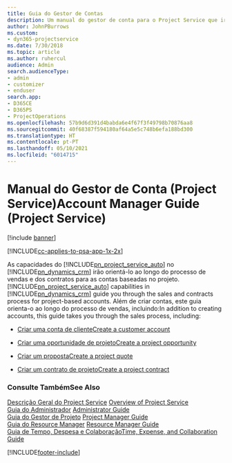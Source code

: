 ```yaml
---
title: Guia do Gestor de Contas
description: Um manual do gestor de conta para o Project Service que irá orientá-lo ao longo do processo de vendas e dos contratos para as contas baseadas no projeto.
author: JohnPBurrows
ms.custom:
- dyn365-projectservice
ms.date: 7/30/2018
ms.topic: article
ms.author: ruhercul
audience: Admin
search.audienceType:
- admin
- customizer
- enduser
search.app:
- D365CE
- D365PS
- ProjectOperations
ms.openlocfilehash: 57b9d6d391d4babda6e4f67f3f49798b70876aa8
ms.sourcegitcommit: 40f68387f594180af64a5e5c748b6efa188bd300
ms.translationtype: HT
ms.contentlocale: pt-PT
ms.lasthandoff: 05/10/2021
ms.locfileid: "6014715"
---
```

# <a name="account-manager-guide-project-service"></a><span data-ttu-id="e298b-103">Manual do Gestor de Conta (Project Service)</span><span class="sxs-lookup"><span data-stu-id="e298b-103">Account Manager Guide (Project Service)</span></span>

[!include [banner](../includes/psa-now-project-operations.md)]

[!INCLUDE[cc-applies-to-psa-app-1x-2x](../includes/cc-applies-to-psa-app-1x-2x.md)]

<span data-ttu-id="e298b-104">As capacidades do [!INCLUDE[pn_project_service_auto](../includes/pn-project-service-auto.md)] no [!INCLUDE[pn_dynamics_crm](../includes/pn-dynamics-crm.md)] irão orientá-lo ao longo do processo de vendas e dos contratos para as contas baseadas no projeto.</span><span class="sxs-lookup"><span data-stu-id="e298b-104">[!INCLUDE[pn_project_service_auto](../includes/pn-project-service-auto.md)] capabilities in [!INCLUDE[pn_dynamics_crm](../includes/pn-dynamics-crm.md)] guide you through the sales and contracts process for project-based accounts.</span></span> <span data-ttu-id="e298b-105">Além de criar contas, este guia orienta-o ao longo do processo de vendas, incluindo:</span><span class="sxs-lookup"><span data-stu-id="e298b-105">In addition to creating accounts, this guide takes you through the sales process, including:</span></span>  
  
-   [<span data-ttu-id="e298b-106">Criar uma conta de cliente</span><span class="sxs-lookup"><span data-stu-id="e298b-106">Create a customer account</span></span>](../psa/create-customer-account.md)  
  
-   [<span data-ttu-id="e298b-107">Criar uma oportunidade de projeto</span><span class="sxs-lookup"><span data-stu-id="e298b-107">Create a project opportunity</span></span>](../psa/create-project-opportunity.md)  
  
-   [<span data-ttu-id="e298b-108">Criar um proposta</span><span class="sxs-lookup"><span data-stu-id="e298b-108">Create a project quote</span></span>](../psa/create-project-quote.md)  
  
-   [<span data-ttu-id="e298b-109">Criar um contrato de projeto</span><span class="sxs-lookup"><span data-stu-id="e298b-109">Create a project contract</span></span>](../psa/create-project-contract.md)  
  
  
### <a name="see-also"></a><span data-ttu-id="e298b-110">Consulte Também</span><span class="sxs-lookup"><span data-stu-id="e298b-110">See Also</span></span>  
 <span data-ttu-id="e298b-111">[Descrição Geral do Project Service](../psa/overview.md) </span><span class="sxs-lookup"><span data-stu-id="e298b-111">[Overview of Project Service](../psa/overview.md) </span></span>  
 <span data-ttu-id="e298b-112">[Guia do Administrador](../psa/admin-guide.md) </span><span class="sxs-lookup"><span data-stu-id="e298b-112">[Administrator Guide](../psa/admin-guide.md) </span></span>  
 <span data-ttu-id="e298b-113">[Guia do Gestor de Projeto](../psa/project-manager-guide.md) </span><span class="sxs-lookup"><span data-stu-id="e298b-113">[Project Manager Guide](../psa/project-manager-guide.md) </span></span>  
 <span data-ttu-id="e298b-114">[Guia do Resource Manager](../psa/resource-manager-guide.md) </span><span class="sxs-lookup"><span data-stu-id="e298b-114">[Resource Manager Guide](../psa/resource-manager-guide.md) </span></span>  
 [<span data-ttu-id="e298b-115">Guia de Tempo, Despesa e Colaboração</span><span class="sxs-lookup"><span data-stu-id="e298b-115">Time, Expense, and Collaboration Guide</span></span>](../psa/time-expense-collaboration-guide.md)


[!INCLUDE[footer-include](../includes/footer-banner.md)]